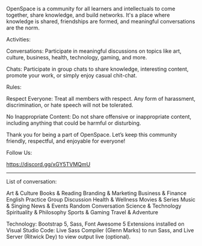 OpenSpace is a community for all learners and intellectuals to come together, share knowledge, and build networks. It's a place where knowledge is shared, friendships are formed, and meaningful conversations are the norm.

Activities:

Conversations: Participate in meaningful discussions on topics like art, culture, business, health, technology, gaming, and more.

Chats: Participate in group chats to share knowledge, interesting content, promote your work, or simply enjoy casual chit-chat.

Rules:

Respect Everyone: Treat all members with respect. Any form of harassment, discrimination, or hate speech will not be tolerated.

No Inappropriate Content: Do not share offensive or inappropriate content, including anything that could be harmful or disturbing.

Thank you for being a part of OpenSpace. Let’s keep this community friendly, respectful, and enjoyable for everyone!

Follow Us:

https://discord.gg/xGY5TVMQmU

---------------------------------------------------------------------------------------------------------------------------

List of conversation:

Art & Culture
Books & Reading
Branding & Marketing
Business & Finance
English Practice
Group Discussion
Health & Wellness
Movies & Series
Music & Singing
News & Events
Random Conversation
Science & Technology
Spirituality & Philosophy
Sports & Gaming
Travel & Adventure

Technology: Bootstrap 5, Sass, Font Awesome 5
Extensions installed on Visual Studio Code: Live Sass Compiler (Glenn Marks) to run Sass, and Live Server (Ritwick Dey) to view output live (optional).
